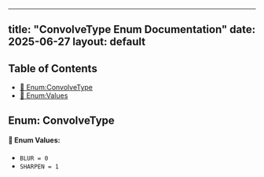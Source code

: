 <!-- Formatted by A³BS formatter.py -->
<!-- Generated by A³BS document.py -->
---
title: "ConvolveType Enum Documentation"
date: 2025-06-27
layout: default
---

## Table of Contents
- [🔧 Enum:ConvolveType](#enum-convolvetype)
- [🔧 Enum:Values](#enum-values)
## Enum: ConvolveType
#### 📝 Enum Values:
<a name="enum-values"></a>
  - `BLUR = 0`
  - `SHARPEN = 1`